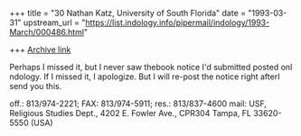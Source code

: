 +++
title = "30 Nathan Katz, University of South Florida"
date = "1993-03-31"
upstream_url = "https://list.indology.info/pipermail/indology/1993-March/000486.html"

+++
[Archive link](https://list.indology.info/pipermail/indology/1993-March/000486.html)

Perhaps I missed it, but I never saw thebook notice I'd submitted posted onI
ndology. If I missed it, I apologize. But I will re-post the notice right
afterI send you this.

off.: 813/974-2221; FAX: 813/974-5911; res.: 813/837-4600
mail: USF, Religious Studies Dept., 4202 E. Fowler Ave., CPR304
Tampa, FL 33620-5550 (USA)





